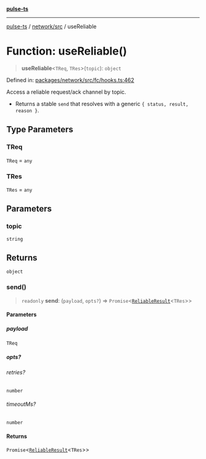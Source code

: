 [**pulse-ts**](../../../README.md)

***

[pulse-ts](../../../README.md) / [network/src](../README.md) / useReliable

# Function: useReliable()

> **useReliable**\<`TReq`, `TRes`\>(`topic`): `object`

Defined in: [packages/network/src/fc/hooks.ts:462](https://github.com/jlehett/pulse-ts/blob/a2a18767041a6b69ca4c5f6131d2de266097750e/packages/network/src/fc/hooks.ts#L462)

Access a reliable request/ack channel by topic.

- Returns a stable `send` that resolves with a generic `{ status, result, reason }`.

## Type Parameters

### TReq

`TReq` = `any`

### TRes

`TRes` = `any`

## Parameters

### topic

`string`

## Returns

`object`

### send()

> `readonly` **send**: (`payload`, `opts?`) => `Promise`\<[`ReliableResult`](../interfaces/ReliableResult.md)\<`TRes`\>\>

#### Parameters

##### payload

`TReq`

##### opts?

###### retries?

`number`

###### timeoutMs?

`number`

#### Returns

`Promise`\<[`ReliableResult`](../interfaces/ReliableResult.md)\<`TRes`\>\>
